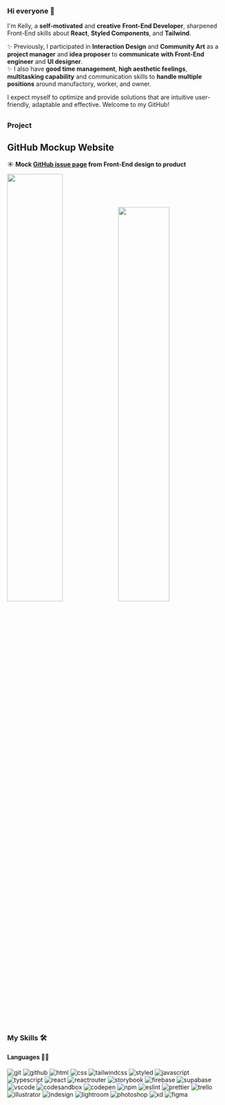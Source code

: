 ### Hi everyone 👋

I'm Kelly, a **self-motivated** and **creative** **Front-End Developer**,
sharpened Front-End skills about **React**, **Styled Components**, and **Tailwind**.<br>

✨ Previously, I participated in **Interaction Design** and **Community Art** as a **project manager** and **idea proposer** to **communicate with Front-End engineer** and **UI designer**. <br>
✨ I also have **good time management**, **high aesthetic feelings**, **multitasking capability** and communication skills to **handle multiple positions** around manufactory, worker, and owner.

I expect myself to optimize and provide solutions that are intuitive user-friendly, adaptable and effective.
Welcome to my GitHub!

##
### Project
## GitHub Mockup Website 

☀️ **Mock [GitHub issue page](https://github.com/yarchiee/Personal_Project) from Front-End design to product** <br>
<div>
<img src="https://user-images.githubusercontent.com/105163825/200102169-b094711f-7607-4e1f-a584-630f60ede7fd.PNG"  width="50.5%"  />
 <img src="https://user-images.githubusercontent.com/105163825/200125062-bf949f5d-90b3-4472-853d-bfaa9ae0c8b7.PNG"  width="48.5%"/>
</div>

##
### My Skills 🛠

#### Languages 👩‍💻<br>
![git](https://img.shields.io/badge/GIT-E44C30?style=for-the-badge&logo=git&logoColor=white)
![github](https://img.shields.io/badge/GitHub-100000?style=for-the-badge&logo=github&logoColor=white)
![html](https://img.shields.io/badge/HTML5-E34F26?style=for-the-badge&logo=html5&logoColor=white)
![css](https://img.shields.io/badge/CSS3-1572B6?style=for-the-badge&logo=css3&logoColor=white)
![tailwindcss](https://img.shields.io/badge/Tailwind_CSS-38B2AC?style=for-the-badge&logo=tailwind-css&logoColor=white)
![styled](https://img.shields.io/badge/styled--components-DB7093?style=for-the-badge&logo=styled-components&logoColor=white)
![javascript](https://img.shields.io/badge/JavaScript-323330?style=for-the-badge&logo=javascript&logoColor=F7DF1E)
![typescript](https://img.shields.io/badge/TypeScript-007ACC?style=for-the-badge&logo=typescript&logoColor=white)
![react](https://img.shields.io/badge/React-20232A?style=for-the-badge&logo=react&logoColor=61DAFB)
![reactrouter](https://img.shields.io/badge/React_Router-CA4245?style=for-the-badge&logo=react-router&logoColor=white)
![storybook](https://img.shields.io/badge/storybook-FF4785?style=for-the-badge&logo=storybook&logoColor=white)
![firebase](https://img.shields.io/badge/firebase-ffca28?style=for-the-badge&logo=firebase&logoColor=black)
![supabase](https://img.shields.io/badge/Supabase-181818?style=for-the-badge&logo=supabase&logoColor=whit)
![vscode](https://img.shields.io/badge/Visual_Studio_Code-0078D4?style=for-the-badge&logo=visual%20studio%20code&logoColor=white)
![codesandbox](https://img.shields.io/badge/Codesandbox-000000?style=for-the-badge&logo=CodeSandbox&logoColor=white)
![codepen](https://img.shields.io/badge/Codepen-000000?style=for-the-badge&logo=codepen&logoColor=white)
![npm](https://img.shields.io/badge/npm-CB3837?style=for-the-badge&logo=npm&logoColor=white)
![eslint](https://img.shields.io/badge/eslint-3A33D1?style=for-the-badge&logo=eslint&logoColor=white)
![prettier](https://img.shields.io/badge/prettier-1A2C34?style=for-the-badge&logo=prettier&logoColor=F7BA3E)
![trello](https://img.shields.io/badge/Trello-0052CC?style=for-the-badge&logo=trello&logoColor=white)
![illustrator](https://img.shields.io/badge/Adobe%20Illustrator-FF9A00?style=for-the-badge&logo=adobe%20illustrator&logoColor=white)
![indesign](https://img.shields.io/badge/Adobe%20InDesign-FF3366?style=for-the-badge&logo=Adobe%20InDesign&logoColor=white)
![lightroom](https://img.shields.io/badge/Adobe%20Lightroom-31A8FF?style=for-the-badge&logo=Adobe%20Lightroom&logoColor=white)
![photoshop](https://img.shields.io/badge/Adobe%20Photoshop-31A8FF?style=for-the-badge&logo=Adobe%20Photoshop&logoColor=black)
![xd](https://img.shields.io/badge/Adobe%20XD-470137?style=for-the-badge&logo=Adobe%20XD&logoColor=#FF61F6)
![figma](https://img.shields.io/badge/Figma-F24E1E?style=for-the-badge&logo=figma&logoColor=white)
<!--
**yarchiee/yarchiee** is a ✨ _special_ ✨ repository because its `README.md` (this file) appears on your GitHub profile.

Here are some ideas to get you started:

- 🔭 I’m currently working on ...
- 🌱 I’m currently learning ...
- 👯 I’m looking to collaborate on ...
- 🤔 I’m looking for help with ...
- 💬 Ask me about ...
- 📫 How to reach me: ...
- 😄 Pronouns: ...
- ⚡ Fun fact: ...
-->
